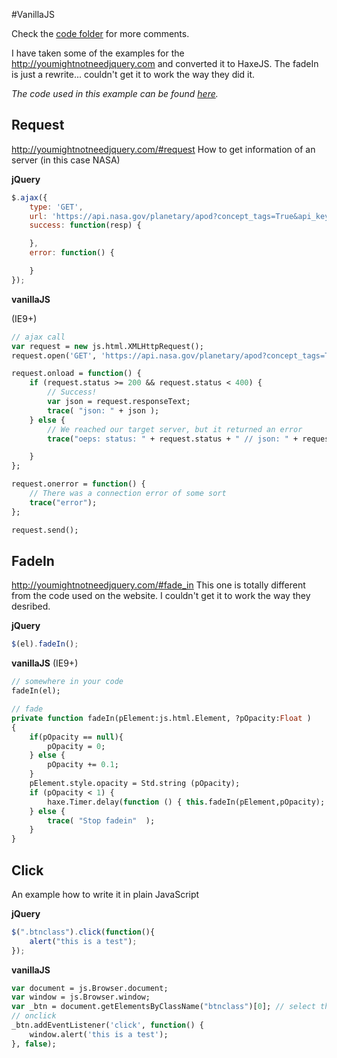 #VanillaJS

Check the [code folder](https://github.com/MatthijsKamstra/haxejs/tree/master/03vanillajs/code) for more comments.

I have taken some of the examples for the <http://youmightnotneedjquery.com> and converted it to HaxeJS.
The fadeIn is just a rewrite... couldn't get it to work the way they did it.

_The code used in this example can be found [here](https://github.com/MatthijsKamstra/haxejs/tree/master/03vanillajs/code)._


## Request
<http://youmightnotneedjquery.com/#request>
How to get information of an server (in this case NASA)

**jQuery**
```js
$.ajax({
	type: 'GET',
	url: 'https://api.nasa.gov/planetary/apod?concept_tags=True&api_key=DEMO_KEY',
	success: function(resp) {

	},
	error: function() {

	}
});
```

**vanillaJS**

(IE9+)

```haxe
// ajax call
var request = new js.html.XMLHttpRequest();
request.open('GET', 'https://api.nasa.gov/planetary/apod?concept_tags=True&api_key=DEMO_KEY', true);

request.onload = function() {
	if (request.status >= 200 && request.status < 400) {
		// Success!
		var json = request.responseText;
		trace( "json: " + json );
	} else {
		// We reached our target server, but it returned an error
		trace("oeps: status: " + request.status + " // json: " + request.responseText);

	}
};

request.onerror = function() {
	// There was a connection error of some sort
	trace("error");
};

request.send();
```

## FadeIn
<http://youmightnotneedjquery.com/#fade_in>
This one is totally different from the code used on the website. I couldn't get it to work the way they desribed.

**jQuery**
```js
$(el).fadeIn();
```

**vanillaJS**
(IE9+)
```haxe
// somewhere in your code
fadeIn(el);

// fade
private function fadeIn(pElement:js.html.Element, ?pOpacity:Float )
{
	if(pOpacity == null){
		pOpacity = 0;
	} else {
		pOpacity += 0.1;
	}
	pElement.style.opacity = Std.string (pOpacity);
	if (pOpacity < 1) {
		haxe.Timer.delay(function () { this.fadeIn(pElement,pOpacity); },100);
	} else {
		trace( "Stop fadein"  );
	}
}
```




## Click

An example how to write it in plain JavaScript

**jQuery**
```js
$(".btnclass").click(function(){
	alert("this is a test");
});
```

**vanillaJS**

```haxe
var document = js.Browser.document;
var window = js.Browser.window;
var _btn = document.getElementsByClassName("btnclass")[0]; // select the first one
// onclick
_btn.addEventListener('click', function() {
	window.alert('this is a test');
}, false);
```

